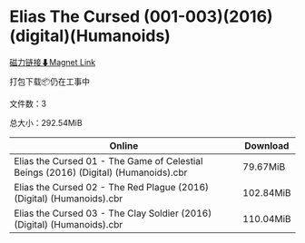 # Elias The Cursed (001-003)(2016)(digital)(Humanoids)

[磁力链接⬇Magnet Link](magnet:?xt=urn:btih:99cb4b064cd1138f9d01acde844a1ab206aa4d2a&dn=Elias%20The%20Cursed%20%28001-003%29%282016%29%28digital%29%28Humanoids%29)

打包下载📦仍在工事中

文件数：3

总大小：292.54MiB

Online | Download
--- | ---
Elias the Cursed 01 - The Game of Celestial Beings (2016) (Digital) (Humanoids).cbr | 79.67MiB
Elias the Cursed 02 - The Red Plague (2016) (Digital) (Humanoids).cbr | 102.84MiB
Elias the Cursed 03 - The Clay Soldier (2016) (Digital) (Humanoids).cbr | 110.04MiB